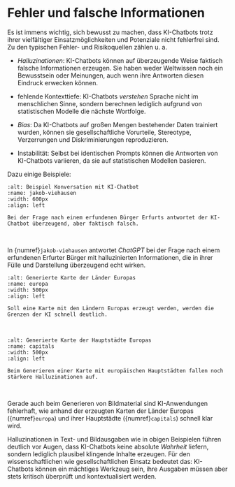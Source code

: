 # Fehler und falsche Informationen

<!--KI-Chatbots: was können sie und welche Fehler machen sie?

ANNA + NINA

- KI und generieren von Karten
 
Diese Seite befindet sich im Aufbau.-->

Es ist immens wichtig, sich bewusst zu machen, dass KI-Chatbots trotz ihrer vielfältiger Einsatzmöglichkeiten und Potenziale nicht fehlerfrei sind.
Zu den typischen Fehler- und Risikoquellen zählen u. a. 

- *Halluzinationen*: KI-Chatbots können auf überzeugende Weise faktisch falsche Informationen erzeugen. Sie haben weder Weltwissen noch ein Bewusstsein oder Meinungen, auch wenn ihre Antworten diesen Eindruck erwecken können.

- fehlende Kontexttiefe: KI-Chatbots *verstehen* Sprache nicht im menschlichen Sinne, sondern berechnen lediglich aufgrund von statistischen Modelle die nächste Wortfolge.

- *Bias*: Da KI-Chatbots auf großen Mengen bestehender Daten trainiert wurden, können sie gesellschaftliche Vorurteile, Stereotype, Verzerrungen und Diskriminierungen reproduzieren.

- Instabilität: Selbst bei identischen Prompts können die Antworten von KI-Chatbots variieren, da sie auf statistischen Modellen basieren.


Dazu einige Beispiele:

```{figure} ../img/chatgpt-fehler.drawio.png
:alt: Beispiel Konversation mit KI-Chatbot
:name: jakob-viehausen
:width: 600px
:align: left

Bei der Frage nach einem erfundenen Bürger Erfurts antwortet der KI-Chatbot überzeugend, aber faktisch falsch.
```
<br/>

In {numref}`jakob-viehausen` antwortet *ChatGPT* bei der Frage nach einem erfundenen Erfurter Bürger mit halluzinierten Informationen, die in ihrer Fülle und Darstellung überzeugend echt wirken.

```{figure} ../img/europa.png
:alt: Generierte Karte der Länder Europas
:name: europa
:width: 500px
:align: left

Soll eine Karte mit den Ländern Europas erzeugt werden, werden die Grenzen der KI schnell deutlich.
```
<br/>

```{figure} ../img/capitals.png
:alt: Generierte Karte der Hauptstädte Europas
:name: capitals
:width: 500px
:align: left

Beim Generieren einer Karte mit europäischen Hauptstädten fallen noch stärkere Halluzinationen auf.
```
<br/>

Gerade auch beim Generieren von Bildmaterial sind KI-Anwendungen fehlerhaft, wie anhand der erzeugten Karten der Länder Europas ({numref}`europa`) und ihrer Hauptstädte ({numref}`capitals`) schnell klar wird.


Halluzinationen in Text- und Bildausgaben wie in obigen Beispielen führen deutlich vor Augen, dass KI-Chatbots keine absolute *Wahrheit* liefern, sondern lediglich plausibel klingende Inhalte erzeugen. Für den wissenschaftlichen wie gesellschaftlichen Einsatz bedeutet das: KI-Chatbots können ein mächtiges Werkzeug sein, ihre Ausgaben müssen aber stets kritisch überprüft und kontextualisiert werden.


